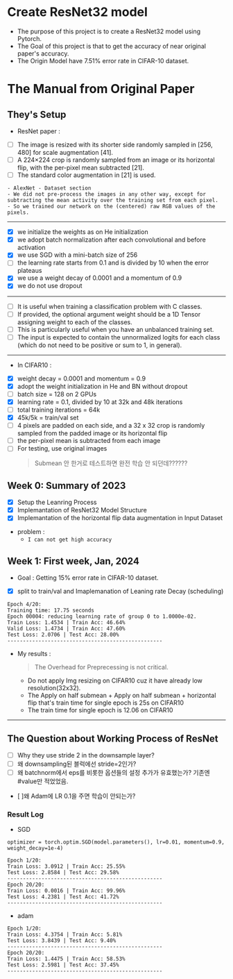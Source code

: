 # Create ResNet32 model
- The purpose of this project is to create a ResNet32 model using Pytorch.
- The Goal of this project is that to get the accuracy of near original paper's accuracy.
- The Origin Model have 7.51% error rate in CIFAR-10 dataset.

# The Manual from Original Paper
## They's Setup
- ResNet paper :
- [ ] The image is resized with its shorter side randomly sampled in [256, 480] for scale augmentation [41]. 
- [ ] A 224×224 crop is randomly sampled from an image or its horizontal flip, with the per-pixel mean subtracted [21]. 
- [ ] The standard color augmentation in [21] is used.
```
- AlexNet - Dataset section
- We did not pre-process the images in any other way, except for subtracting the mean activity over the training set from each pixel. 
- So we trained our network on the (centered) raw RGB values of the pixels.
```
---
- [x] we initialize the weights as on He initialization
- [x] we adopt batch normalization after each convolutional and before activation
- [x] we use SGD with a mini-batch size of 256
- [ ] the learning rate starts from 0.1 and is divided by 10 when the error plateaus
- [x] we use a weight decay of 0.0001 and a momentum of 0.9
- [x] we do not use dropout
---
- [ ] It is useful when training a classification problem with C classes. 
- [ ] If provided, the optional argument weight should be a 1D Tensor assigning weight to each of the classes. 
- [ ] This is particularly useful when you have an unbalanced training set. 
- [ ] The input is expected to contain the unnormalized logits for each class (which do not need to be positive or sum to 1, in general).
---
- In CIFAR10 :
- [x] weight decay = 0.0001 and momentum = 0.9
- [x] adopt the weight initialization in He and BN without dropout
- [ ] batch size = 128 on 2 GPUs
- [x] learning rate = 0.1, divided by 10 at 32k and 48k iterations
- [ ] total training iterations = 64k
- [x] 45k/5k = train/val set
- [ ] 4 pixels are padded on each side, and a 32 x 32 crop is randomly sampled from the padded image or its horizontal flip
- [ ] the per-pixel mean is subtracted from each image
- [ ] For testing, use original images
  > Submean 안 한거로 테스트하면 완전 학습 안 되던데??????
## Week 0: Summary of 2023
- [x] Setup the Leanring Process
- [x] Implemantation of ResNet32 Model Structure
- [x] Implemantation of the horizontal flip data augmentation in Input Dataset

- problem : 
  - ```I can not get high accuracy```

## Week 1: First week, Jan, 2024
- Goal : Getting 15% error rate in CIFAR-10 dataset.
- [x] split to train/val and Imaplemanation of Leaning rate Decay (scheduling)
```
Epoch 4/20:
Training time: 17.75 seconds
Epoch 00004: reducing learning rate of group 0 to 1.0000e-02.
Train Loss: 1.4534 | Train Acc: 46.64%
Valid Loss: 1.4734 | Train Acc: 47.60%
Test Loss: 2.0706 | Test Acc: 28.00%
--------------------------------------------------
```
- My results : 
  > The Overhead for Preprecessing is not critical.
  - Do not apply Img resizing on CIFAR10 cuz it have already low resolution(32x32).
  - The Apply on half submean + Apply on half submean + horizontal flip that's train time for single epoch is 25s on CIFAR10
  - The train time for single epoch is 12.06 on CIFAR10
  
****

## The Question about Working Process of ResNet
- [ ] Why they use stride 2 in the downsample layer?
- [ ] 왜 downsampling된 블럭에선 stride=2인가?
- [ ] 왜 batchnorm에서 eps를 비롯한 옵션들의 설정 추가가 유효했는가? 기존엔 #value만 적었었음.
- [ ]왜 Adam에 LR 0.1을 주면 학습이 안되는가?



### Result Log
- SGD
```
optimizer = torch.optim.SGD(model.parameters(), lr=0.01, momentum=0.9, weight_decay=1e-4)

Epoch 1/20:
Train Loss: 3.0912 | Train Acc: 25.55%
Test Loss: 2.8584 | Test Acc: 29.58%
--------------------------------------------------
Epoch 20/20:
Train Loss: 0.0016 | Train Acc: 99.96%
Test Loss: 4.2381 | Test Acc: 41.72%
--------------------------------------------------
```
- adam
```
Epoch 1/20:
Train Loss: 4.3754 | Train Acc: 5.81%
Test Loss: 3.8439 | Test Acc: 9.40%
--------------------------------------------------
Epoch 20/20:
Train Loss: 1.4475 | Train Acc: 58.53%
Test Loss: 2.5981 | Test Acc: 37.45%
--------------------------------------------------
```